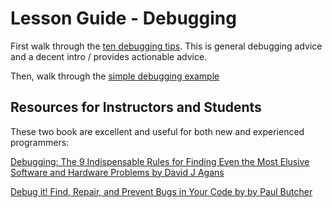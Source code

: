 # Lesson Guide - Debugging

First walk through the [ten debugging tips](ten-debugging-tips.md). This is general debugging advice and a decent intro / provides actionable advice.

Then, walk through the [simple debugging example](simple-debugging-example/README.md)


## Resources for Instructors and Students

These two book are excellent and useful for both new and experienced programmers:

[Debugging: The 9 Indispensable Rules for Finding Even the Most Elusive Software and Hardware Problems by David J Agans](https://www.amazon.com/Debugging-Indispensable-Software-Hardware-Problems/dp/0814474578/)

[Debug it! Find, Repair, and Prevent Bugs in Your Code by by Paul Butcher](https://pragprog.com/titles/pbdp/debug-it/)
